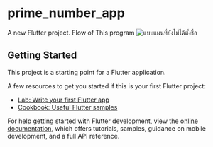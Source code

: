 # prime_number_app

A new Flutter project.
Flow of This program
![แบบแผนที่ยังไม่ได้ตั้งชื่อ](https://github.com/user-attachments/assets/6a10d25f-90b3-477f-97b1-5d43c95aace7)

## Getting Started

This project is a starting point for a Flutter application.

A few resources to get you started if this is your first Flutter project:

- [Lab: Write your first Flutter app](https://docs.flutter.dev/get-started/codelab)
- [Cookbook: Useful Flutter samples](https://docs.flutter.dev/cookbook)

For help getting started with Flutter development, view the
[online documentation](https://docs.flutter.dev/), which offers tutorials,
samples, guidance on mobile development, and a full API reference.
